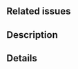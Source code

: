 ## Related issues

<!-- Link to the issues that are related to this pull request. -->

## Description

<!-- A short description of the changes included in the pull request. -->

## Details

<!-- A more elaborate description of the changes, if needed. -->